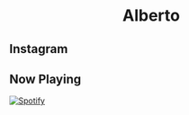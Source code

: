 <h1 align="center">Alberto</h1>

## Instagram
[instagram]: https://www.instagram.com/albertozanovello_/

## Now Playing
[![Spotify](https://spotify-now-playing-jtlkwba7f.vercel.app/api/spotify)](https://open.spotify.com/user/toscan99)
